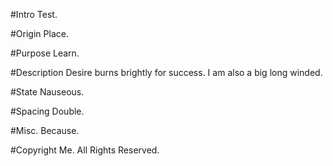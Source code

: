 #Intro
Test.

#Origin
Place.

#Purpose
Learn.

#Description
Desire burns brightly for success.
I am also a big long winded.

#State
Nauseous.

#Spacing
Double.

#Misc.
Because.

#Copyright
Me. All Rights Reserved.
